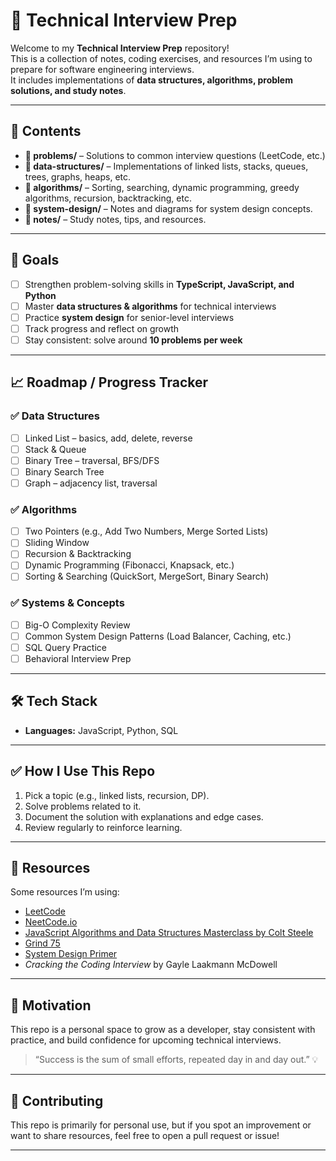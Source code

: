 # 🧩 Technical Interview Prep

Welcome to my **Technical Interview Prep** repository!  
This is a collection of notes, coding exercises, and resources I’m using to prepare for software engineering interviews.  
It includes implementations of **data structures, algorithms, problem solutions, and study notes**.

---

## 📌 Contents
- **📂 problems/** – Solutions to common interview questions (LeetCode, etc.)
- **📂 data-structures/** – Implementations of linked lists, stacks, queues, trees, graphs, heaps, etc.
- **📂 algorithms/** – Sorting, searching, dynamic programming, greedy algorithms, recursion, backtracking, etc.
- **📂 system-design/** – Notes and diagrams for system design concepts.
- **📂 notes/** – Study notes, tips, and resources.

---

## 🚀 Goals
- [ ] Strengthen problem-solving skills in **TypeScript, JavaScript, and Python**
- [ ] Master **data structures & algorithms** for technical interviews
- [ ] Practice **system design** for senior-level interviews
- [ ] Track progress and reflect on growth
- [ ] Stay consistent: solve around **10 problems per week**

---

## 📈 Roadmap / Progress Tracker

### ✅ Data Structures
- [ ] Linked List – basics, add, delete, reverse
- [ ] Stack & Queue
- [ ] Binary Tree – traversal, BFS/DFS
- [ ] Binary Search Tree
- [ ] Graph – adjacency list, traversal

### ✅ Algorithms
- [ ] Two Pointers (e.g., Add Two Numbers, Merge Sorted Lists)
- [ ] Sliding Window
- [ ] Recursion & Backtracking
- [ ] Dynamic Programming (Fibonacci, Knapsack, etc.)
- [ ] Sorting & Searching (QuickSort, MergeSort, Binary Search)

### ✅ Systems & Concepts
- [ ] Big-O Complexity Review
- [ ] Common System Design Patterns (Load Balancer, Caching, etc.)
- [ ] SQL Query Practice
- [ ] Behavioral Interview Prep

---

## 🛠️ Tech Stack
- **Languages:** JavaScript, Python, SQL
---

## ✅ How I Use This Repo
1. Pick a topic (e.g., linked lists, recursion, DP).
2. Solve problems related to it.
3. Document the solution with explanations and edge cases.
4. Review regularly to reinforce learning.

---

## 📖 Resources
Some resources I’m using:
- [LeetCode](https://leetcode.com/)
- [NeetCode.io](https://neetcode.io/)
- [JavaScript Algorithms and Data Structures Masterclass by Colt Steele](https://www.udemy.com/share/101XY23@Gk000OZ9bv1iUIAOlnDuY2CuhInAvM0sQwqvX7a4k0Bbf9lWtqfefo1AasDbstixsA==/)
- [Grind 75](https://www.techinterviewhandbook.org/grind75/)
- [System Design Primer](https://github.com/donnemartin/system-design-primer)
- *Cracking the Coding Interview* by Gayle Laakmann McDowell

---

## 🌟 Motivation
This repo is a personal space to grow as a developer, stay consistent with practice, and build confidence for upcoming technical interviews.  

> “Success is the sum of small efforts, repeated day in and day out.” 💡

---

## 🤝 Contributing
This repo is primarily for personal use, but if you spot an improvement or want to share resources, feel free to open a pull request or issue!

---
